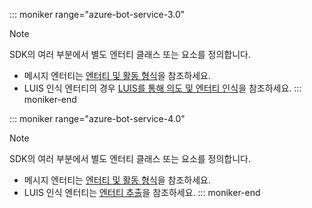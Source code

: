 ::: moniker range="azure-bot-service-3.0"
> [!NOTE]
> SDK의 여러 부분에서 별도 엔터티 클래스 또는 요소를 정의합니다.
> - 메시지 엔터티는 [엔터티 및 활동 형식](https://docs.microsoft.com/en-us/azure/bot-service/bot-service-activities-entities?view=azure-bot-service-4.0)을 참조하세요.
> - LUIS 인식 엔터티의 경우 [LUIS를 통해 의도 및 엔터티 인식](../nodejs/bot-builder-nodejs-recognize-intent-luis.md)을 참조하세요.
::: moniker-end

::: moniker range="azure-bot-service-4.0"
> [!NOTE]
> SDK의 여러 부분에서 별도 엔터티 클래스 또는 요소를 정의합니다.
> - 메시지 엔터티는 [엔터티 및 활동 형식](https://docs.microsoft.com/en-us/azure/bot-service/bot-service-activities-entities?view=azure-bot-service-4.0)을 참조하세요.
> - LUIS 인식 엔터티는 [엔터티 추출](../v4sdk/bot-builder-howto-v4-luis.md)을 참조하세요.
::: moniker-end
